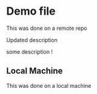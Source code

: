 # Demo file

This was done on a remote repo

Updated description

some description !

## Local Machine

This was done on a local machine
